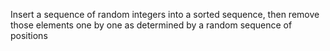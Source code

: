 Insert a sequence of random integers into a sorted sequence, then remove those elements one by one as determined by a random sequence of positions